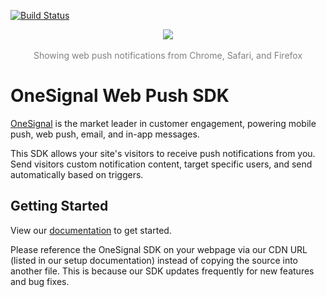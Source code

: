 [![Build Status](https://travis-ci.org/OneSignal/OneSignal-Website-SDK.svg?branch=master)](https://travis-ci.org/OneSignal/OneSignal-Website-SDK)

<p align="center">
  <img src="https://media.onesignal.com/cms/Website%20Layout/logo-red.svg"/>
  <br/>
  <br/>
  <span style="color: grey !important">Showing web push notifications from Chrome, Safari, and Firefox</span>
</p>

# OneSignal Web Push SDK

[OneSignal](https://onesignal.com) is the market leader in customer engagement, powering mobile push, web push, email, and in-app messages.

This SDK allows your site's visitors to receive push notifications from you. Send visitors custom notification content, target specific users, and send automatically based on triggers.


## Getting Started

View our [documentation](https://documentation.onesignal.com/docs/web-push-setup) to get started.

Please reference the OneSignal SDK on your webpage via our CDN URL (listed in our setup documentation) instead of copying the source into another file. This is because our SDK updates frequently for new features and bug fixes.

